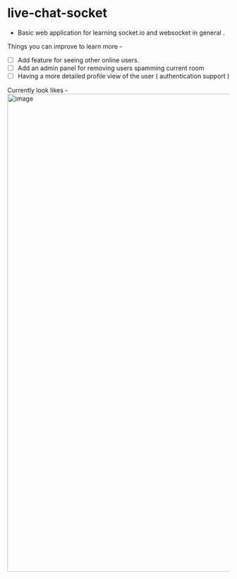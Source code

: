 # live-chat-socket

- Basic web application for learning socket.io and websocket in general .


Things you can improve to learn more -
- [ ] Add feature for seeing other online users.
- [ ] Add an admin panel for removing users spamming current room 
- [ ] Having a more detailed profile view of the user ( authentication support ) 

Currently look likes - 
<img width="1080" alt="image" src="https://github.com/AdityaPainuli/live-chat-socket/assets/66621672/00d354a5-1309-4275-9603-065213418655">


